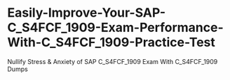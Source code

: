 # Easily-Improve-Your-SAP-C_S4FCF_1909-Exam-Performance-With-C_S4FCF_1909-Practice-Test
Nullify Stress &amp; Anxiety of SAP C_S4FCF_1909 Exam With C_S4FCF_1909 Dumps
